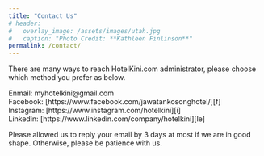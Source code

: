 ```yaml
---
title: "Contact Us"
# header:
#   overlay_image: /assets/images/utah.jpg
#   caption: "Photo Credit: **Kathleen Finlinson**"
permalink: /contact/
---
```


<p>There are many ways to reach HotelKini.com administrator, please choose which method you prefer as below.</p>
Enmail: myhotelkini@gmail.com<br/>
Facebook: [https://www.facebook.com/jawatankosonghotel/][f] <br/>
Instagram: [https://www.instagram.com/hotelkini][i]<br/>
Linkedin: [https://www.linkedin.com/company/hotelkini][le]<br/>

Please allowed us to reply your email by 3 days at most if we are in good shape. Otherwise, please be patience with us.

[f]:https://www.facebook.com/jawatankosonghotel/
[i]:https://www.instagram.com/hotelkini
[le]:https://www.linkedin.com/company/hotelkini